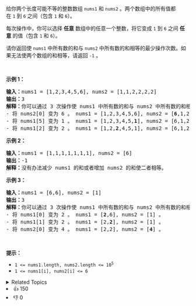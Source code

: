<p>给你两个长度可能不等的整数数组&nbsp;<code>nums1</code> 和&nbsp;<code>nums2</code>&nbsp;。两个数组中的所有值都在&nbsp;<code>1</code>&nbsp;到&nbsp;<code>6</code>&nbsp;之间（包含&nbsp;<code>1</code>&nbsp;和&nbsp;<code>6</code>）。</p>

<p>每次操作中，你可以选择 <strong>任意</strong>&nbsp;数组中的任意一个整数，将它变成 <code>1</code>&nbsp;到 <code>6</code>&nbsp;之间 <strong>任意</strong>&nbsp;的值（包含 <code>1</code>&nbsp;和 <code><span style="">6</span></code>）。</p>

<p>请你返回使 <code>nums1</code>&nbsp;中所有数的和与&nbsp;<code>nums2</code>&nbsp;中所有数的和相等的最少操作次数。如果无法使两个数组的和相等，请返回 <code>-1</code>&nbsp;。</p>

<p>&nbsp;</p>

<p><strong>示例 1：</strong></p>

<pre><b>输入：</b>nums1 = [1,2,3,4,5,6], nums2 = [1,1,2,2,2,2]
<b>输出：</b>3
<b>解释：</b>你可以通过 3 次操作使 nums1 中所有数的和与 nums2 中所有数的和相等。以下数组下标都从 0 开始。
- 将 nums2[0] 变为 6 。 nums1 = [1,2,3,4,5,6], nums2 = [<strong>6</strong>,1,2,2,2,2] 。
- 将 nums1[5] 变为 1 。 nums1 = [1,2,3,4,5,<strong>1</strong>], nums2 = [6,1,2,2,2,2] 。
- 将 nums1[2] 变为 2 。 nums1 = [1,2,<strong>2</strong>,4,5,1], nums2 = [6,1,2,2,2,2] 。
</pre>

<p><strong>示例 2：</strong></p>

<pre><b>输入：</b>nums1 = [1,1,1,1,1,1,1], nums2 = [6]
<b>输出：</b>-1
<b>解释：</b>没有办法减少 nums1 的和或者增加 nums2 的和使二者相等。
</pre>

<p><strong>示例 3：</strong></p>

<pre><b>输入：</b>nums1 = [6,6], nums2 = [1]
<b>输出：</b>3
<b>解释：</b>你可以通过 3 次操作使 nums1 中所有数的和与 nums2 中所有数的和相等。以下数组下标都从 0 开始。
- 将 nums1[0] 变为 2 。 nums1 = [<strong>2</strong>,6], nums2 = [1] 。
- 将 nums1[1] 变为 2 。 nums1 = [2,<strong>2</strong>], nums2 = [1] 。
- 将 nums2[0] 变为 4 。 nums1 = [2,2], nums2 = [<strong>4</strong>] 。
</pre>

<p>&nbsp;</p>

<p><strong>提示：</strong></p>

<ul> 
 <li><code>1 &lt;= nums1.length, nums2.length &lt;= 10<sup>5</sup></code></li> 
 <li><code>1 &lt;= nums1[i], nums2[i] &lt;= 6</code></li> 
</ul>

<div><details><summary>Related Topics</summary><div><li>贪心</li><li>数组</li><li>哈希表</li><li>计数</li></div></details></div>
<div><li>👍 150</li><li>👎 0</li></div>